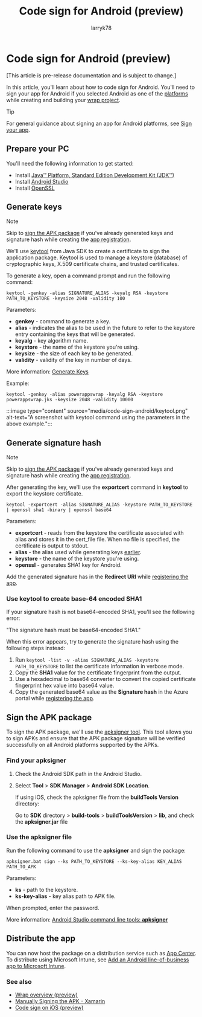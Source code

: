 ﻿---
title: Code sign for Android (preview)
description: Learn about how to code sign for Android for Power Apps wrap.
author: larryk78
ms.topic: article
ms.custom: canvas
ms.reviewer: tapanm
ms.date: 04/29/2022
ms.subservice: canvas-maker
ms.author: lknibb
search.audienceType: 
  - maker
search.app: 
  - PowerApps
contributors:
  - tapanm-msft
  - larryk78
---

# Code sign for Android (preview)

[This article is pre-release documentation and is subject to change.]

In this article, you'll learn about how to code sign for Android. You'll need to sign your app for Android if you selected Android as one of the [platforms](overview.md#app-platforms) while creating and building your [wrap project](how-to.md#create-a-wrap-project).

> [!TIP]
> For general guidance about signing an app for Android platforms, see [Sign your app](https://developer.android.com/studio/publish/app-signing).

## Prepare your PC

You'll need the following information to get started:

- Install [Java™ Platform, Standard Edition Development Kit (JDK™)](https://www.oracle.com/java/technologies/downloads/)
- Install [Android Studio](https://developer.android.com/studio)
- Install [OpenSSL](https://www.openssl.org/)

## Generate keys

> [!NOTE]
> Skip to [sign the APK package](#sign-the-apk-package) if you've already generated keys and signature hash while creating the [app registration](how-to.md#app-registration).

We'll use [keytool](https://docs.oracle.com/javase/8/docs/technotes/tools/unix/keytool.html) from Java SDK to create a certificate to sign the application package. Keytool is used to manage a keystore (database) of cryptographic keys, X.509 certificate chains, and trusted certificates.

To generate a key, open a command prompt and run the following command:

`keytool -genkey -alias SIGNATURE_ALIAS -keyalg RSA -keystore PATH_TO_KEYSTORE -keysize 2048 -validity 100`

Parameters:

- **genkey** - command to generate a key.
- **alias** - indicates the alias to be used in the future to refer to the keystore entry containing the keys that will be generated.
- **keyalg** - key algorithm name.
- **keystore** - the name of the keystore you're using.
- **keysize** - the size of each key to be generated.
- **validity** - validity of the key in number of days.

More information: [Generate Keys](https://docs.oracle.com/javase/tutorial/security/toolsign/step3.html)

Example:

`keytool -genkey -alias powerappswrap -keyalg RSA -keystore powerappswrap.jks -keysize 2048 -validity 10000`

:::image type="content" source="media/code-sign-android/keytool.png" alt-text="A screenshot with keytool command using the parameters in the above example.":::

## Generate signature hash

> [!NOTE]
> Skip to [sign the APK package](#sign-the-apk-package) if you've already generated keys and signature hash while creating the [app registration](how-to.md#app-registration).

After generating the key, we'll use the **exportcert** command in **keytool** to export the keystore certificate.

`keytool -exportcert -alias SIGNATURE_ALIAS -keystore PATH_TO_KEYSTORE | openssl sha1 -binary | openssl base64`

Parameters:

- **exportcert** - reads from the keystore the certificate associated with alias and stores it in the cert_file file. When no file is specified, the certificate is output to stdout.
- **alias** - the alias used while generating keys [earlier](#generate-keys).
- **keystore** - the name of the keystore you're using.
- **openssl** - generates SHA1 key for Android.

Add the generated signature has in the **Redirect URI** while [registering the app](how-to.md#app-registration).

### Use keytool to create base-64 encoded SHA1

If your signature hash is not base64-encoded SHA1, you'll see the following error:

"The signature hash must be base64-encoded SHA1."

When this error appears, try to generate the signature hash using the following steps instead:

1. Run `keytool -list -v -alias SIGNATURE_ALIAS -keystore PATH_TO_KEYSTORE` to list the certificate information in verbose mode.
1. Copy the **SHA1** value for the certificate fingerprint from the output.
1. Use a hexadecimal to base64 converter to convert the copied certificate fingerprint hex value into base64 value.
1. Copy the generated base64 value as the **Signature hash** in the Azure portal while [registering the app](how-to.md#app-registration).

## Sign the APK package

To sign the APK package, we'll use the [apksigner tool](https://developer.android.com/studio/command-line/apksigner). This tool allows you to sign APKs and ensure that the APK package signature will be verified successfully on all Android platforms supported by the APKs.

### Find your apksigner

1. Check the Android SDK path in the Android Studio.
1. Select **Tool** > **SDK Manager** > **Android SDK Location**.

    If using iOS, check the apksigner file from the **buildTools Version** directory:

    Go to **SDK** directory > **build-tools** > **buildToolsVersion** > **lib**, and check the **apksigner.jar** file 

### Use the apksigner file

Run the following command to use the **apksigner** and sign the package:

`apksigner.bat sign --ks PATH_TO_KEYSTORE --ks-key-alias KEY_ALIAS PATH_TO_APK`

Parameters:

- **ks** - path to the keystore.
- **ks-key-alias** - key alias path to APK file.

When prompted, enter the password.

More information: [Android Studio command line tools: **apksigner**](https://developer.android.com/studio/command-line/apksigner)

## Distribute the app

You can now host the package on a distribution service such as [App Center](how-to.md#test-and-distribute-mobile-app-package). To distribute using Microsoft Intune, see [Add an Android line-of-business app to Microsoft Intune](/mem/intune/apps/lob-apps-android).

### See also

- [Wrap overview (preview)](overview.md)
- [Manually Signing the APK - Xamarin](/xamarin/android/deploy-test/signing/manually-signing-the-apk)
- [Code sign on iOS (preview)](code-sign-ios.md)
